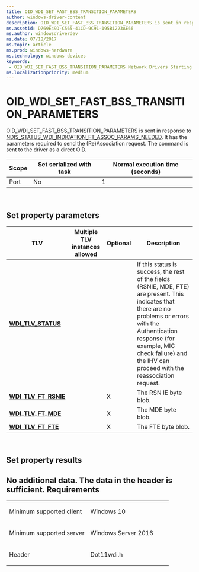 ```yaml
---
title: OID_WDI_SET_FAST_BSS_TRANSITION_PARAMETERS
author: windows-driver-content
description: OID_WDI_SET_FAST_BSS_TRANSITION_PARAMETERS is sent in response to NDIS_STATUS_WDI_INDICATION_FT_ASSOC_PARAMS_NEEDED. It has the parameters required to send the (Re)Association request. The command is sent to the driver as a direct OID.
ms.assetid: D769E49D-C565-41CD-9C91-195B1223AE66
ms.author: windowsdriverdev 
ms.date: 07/18/2017 
ms.topic: article 
ms.prod: windows-hardware 
ms.technology: windows-devices 
keywords:
 - OID_WDI_SET_FAST_BSS_TRANSITION_PARAMETERS Network Drivers Starting with Windows Vista
ms.localizationpriority: medium
---
```


# OID\_WDI\_SET\_FAST\_BSS\_TRANSITION\_PARAMETERS


OID\_WDI\_SET\_FAST\_BSS\_TRANSITION\_PARAMETERS is sent in response to [NDIS\_STATUS\_WDI\_INDICATION\_FT\_ASSOC\_PARAMS\_NEEDED](ndis-status-wdi-indication-ft-assoc-params-needed.md). It has the parameters required to send the (Re)Association request. The command is sent to the driver as a direct OID.

| Scope | Set serialized with task | Normal execution time (seconds) |
|-------|--------------------------|---------------------------------|
| Port  | No                       | 1                               |

 

## Set property parameters


| TLV                                                  | Multiple TLV instances allowed | Optional | Description                                                                                                                                                                                                                                                    |
|------------------------------------------------------|--------------------------------|----------|----------------------------------------------------------------------------------------------------------------------------------------------------------------------------------------------------------------------------------------------------------------|
| [**WDI\_TLV\_STATUS**](https://msdn.microsoft.com/library/windows/hardware/dn898068)      |                                |          | If this status is success, the rest of the fields (RSNIE, MDE, FTE) are present. This indicates that there are no problems or errors with the Authentication response (for example, MIC check failure) and the IHV can proceed with the reassociation request. |
| [**WDI\_TLV\_FT\_RSNIE**](https://msdn.microsoft.com/library/windows/hardware/mt269125) |                                | X        | The RSN IE byte blob.                                                                                                                                                                                                                                          |
| [**WDI\_TLV\_FT\_MDE**](https://msdn.microsoft.com/library/windows/hardware/mt269120)     |                                | X        | The MDE byte blob.                                                                                                                                                                                                                                             |
| [**WDI\_TLV\_FT\_FTE**](https://msdn.microsoft.com/library/windows/hardware/mt269118)     |                                | X        | The FTE byte blob.                                                                                                                                                                                                                                             |

 

## Set property results


No additional data. The data in the header is sufficient.
Requirements
------------

<table>
<colgroup>
<col width="50%" />
<col width="50%" />
</colgroup>
<tbody>
<tr class="odd">
<td><p>Minimum supported client</p></td>
<td><p>Windows 10</p></td>
</tr>
<tr class="even">
<td><p>Minimum supported server</p></td>
<td><p>Windows Server 2016</p></td>
</tr>
<tr class="odd">
<td><p>Header</p></td>
<td>Dot11wdi.h</td>
</tr>
</tbody>
</table>

 

 




